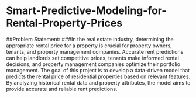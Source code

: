 # Smart-Predictive-Modeling-for-Rental-Property-Prices
##Problem Statement:
###In the real estate industry, determining the appropriate rental price for a property is crucial for
property owners, tenants, and property management companies. Accurate rent predictions can
help landlords set competitive prices, tenants make informed rental decisions, and property
management companies optimize their portfolio management.
The goal of this project is to develop a data-driven model that predicts the rental price of
residential properties based on relevant features. By analyzing historical rental data and
property attributes, the model aims to provide accurate and reliable rent predictions.
